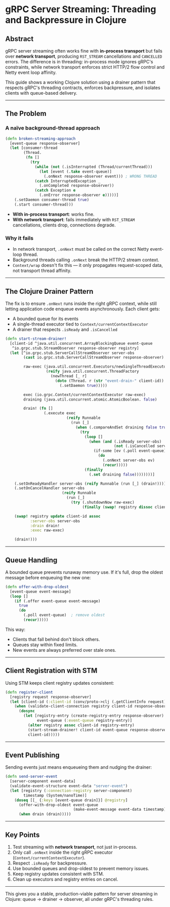 # gRPC Server Streaming: Threading and Backpressure in Clojure

## Abstract

gRPC server streaming often works fine with **in-process transport** but fails over **network transport**, producing `RST_STREAM` cancellations and `CANCELLED` errors. The difference is in threading: in-process mode ignores gRPC's constraints, while network transport enforces strict HTTP/2 flow control and Netty event loop affinity.

This guide shows a working Clojure solution using a drainer pattern that respects gRPC's threading contracts, enforces backpressure, and isolates clients with queue-based delivery.

---

## The Problem

### A naïve background-thread approach

```clojure
(defn broken-streaming-approach
  [event-queue response-observer]
  (let [consumer-thread 
        (Thread. 
         (fn []
           (try
             (while (not (.isInterrupted (Thread/currentThread)))
               (let [event (.take event-queue)]
                 (.onNext response-observer event))) ; WRONG THREAD
             (catch InterruptedException _
               (.onCompleted response-observer))
             (catch Exception e
               (.onError response-observer e)))))]
    (.setDaemon consumer-thread true)
    (.start consumer-thread)))
```

* **With in-process transport**: works fine.
* **With network transport**: fails immediately with `RST_STREAM` cancellations, clients drop, connections degrade.

### Why it fails

* In network transport, `.onNext` must be called on the correct Netty event-loop thread.
* Background threads calling `.onNext` break the HTTP/2 stream context.
* `Context/wrap` doesn't fix this — it only propagates request-scoped data, not transport thread affinity.

---

## The Clojure Drainer Pattern

The fix is to ensure `.onNext` runs inside the right gRPC context, while still letting application code enqueue events asynchronously. Each client gets:

* A bounded queue for its events
* A single-thread executor tied to `Context/currentContextExecutor`
* A drainer that respects `.isReady` and `.isCancelled`

```clojure
(defn start-stream-drainer!
  [client-id ^java.util.concurrent.ArrayBlockingQueue event-queue
   ^io.grpc.stub.StreamObserver response-observer registry]
  (let [^io.grpc.stub.ServerCallStreamObserver server-obs
        (cast io.grpc.stub.ServerCallStreamObserver response-observer)

        raw-exec (java.util.concurrent.Executors/newSingleThreadExecutor
                  (reify java.util.concurrent.ThreadFactory
                    (newThread [_ r]
                      (doto (Thread. r (str "event-drain-" client-id))
                        (.setDaemon true)))))

        exec (io.grpc.Context/currentContextExecutor raw-exec)
        draining (java.util.concurrent.atomic.AtomicBoolean. false)

        drain! (fn []
                 (.execute exec
                           (reify Runnable
                             (run [_]
                               (when (.compareAndSet draining false true)
                                 (try
                                   (loop []
                                     (when (and (.isReady server-obs)
                                                (not (.isCancelled server-obs)))
                                       (if-some [ev (.poll event-queue)]
                                         (do
                                           (.onNext server-obs ev)
                                           (recur)))))
                                   (finally
                                     (.set draining false))))))))]

    (.setOnReadyHandler server-obs (reify Runnable (run [_] (drain!))))
    (.setOnCancelHandler server-obs
                         (reify Runnable
                           (run [_]
                             (try (.shutdownNow raw-exec)
                                  (finally (swap! registry dissoc client-id))))))

    (swap! registry update client-id assoc
           :server-obs server-obs
           :drain drain!
           :exec raw-exec)

    (drain!)))
```

---

## Queue Handling

A bounded queue prevents runaway memory use. If it's full, drop the oldest message before enqueuing the new one:

```clojure
(defn offer-with-drop-oldest
  [event-queue event-message]
  (loop []
    (if (.offer event-queue event-message)
      true
      (do
        (.poll event-queue)  ; remove oldest
        (recur)))))
```

This way:

* Clients that fall behind don't block others.
* Queues stay within fixed limits.
* New events are always preferred over stale ones.

---

## Client Registration with STM

Using STM keeps client registry updates consistent:

```clojure
(defn register-client
  [registry request response-observer]
  (let [client-id (:client-id (conv/proto->clj (.getClientInfo request)))]
    (when (validate-client-connection registry client-id response-observer)
      (dosync
        (let [registry-entry (create-registry-entry response-observer)
              event-queue (:event-queue registry-entry)]
          (alter registry assoc client-id registry-entry)
          (start-stream-drainer! client-id event-queue response-observer registry)
          client-id)))))
```

---

## Event Publishing

Sending events just means enqueueing them and nudging the drainer:

```clojure
(defn send-server-event
  [server-component event-data]
  (validate-event-structure event-data "server-event")
  (let [registry (:connection-registry server-component)
        timestamp (System/nanoTime)]
    (doseq [[_ {:keys [event-queue drain]}] @registry]
      (offer-with-drop-oldest event-queue
                              (make-event-message event-data timestamp))
      (when drain (drain)))))
```

---

## Key Points

1. Test streaming with **network transport**, not just in-process.
2. Only call `.onNext` inside the right gRPC executor (`Context/currentContextExecutor`).
3. Respect `.isReady` for backpressure.
4. Use bounded queues and drop-oldest to prevent memory issues.
5. Keep registry updates consistent with STM.
6. Clean up executors and registry entries on cancel.

---

This gives you a stable, production-viable pattern for server streaming in Clojure: queue → drainer → observer, all under gRPC's threading rules.
